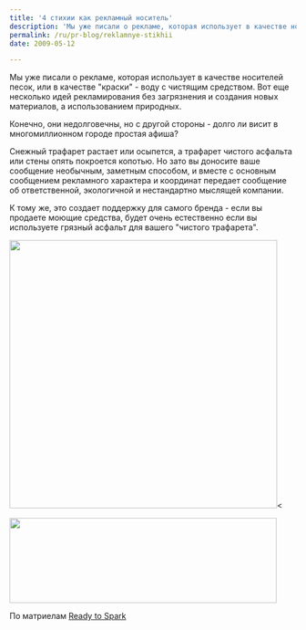 ```yaml
---
title: '4 стихии как рекламный носитель'
description: 'Мы уже писали о рекламе, которая использует в качестве носителей песок, или в качестве &quot;краски&quot; - воду с чистящим средством. Вот еще несколько идей рекламирования без загрязнения и создания новых материалов, а использованием природных.'
permalink: /ru/pr-blog/reklamnye-stikhii
date: 2009-05-12

---
```


Мы уже писали о рекламе, которая использует в качестве носителей песок, или в качестве "краски" - воду с чистящим средством. Вот еще несколько идей рекламирования без загрязнения и создания новых материалов, а использованием природных.

Конечно, они недолговечны, но с другой стороны - долго ли висит в многомиллионном городе простая афиша?

Снежный трафарет растает или осыпется, а трафарет чистого асфальта  или стены опять покроется копотью. Но зато вы доносите ваше сообщение необычным, заметным способом, и вместе с основным сообщением рекламного характера и координат передает сообщение об ответственной, экологичной и нестандартно мыслящей компании.

К тому же, это создает поддержку для самого бренда - если вы продаете моющие средства, будет очень естественно если вы  используете грязный асфальт для вашего "чистого трафарета".

<img src="{{ site.assets }}/upload/curb%201.jpg" alt="" class="post__img" width="470" height="470"><

<img src="{{ site.assets }}/upload/curb 2.jpg" alt="" class="post__img" width="469" height="149">

По матриелам <a href="http://www.ready2spark.com/">Ready to Spark </a>

